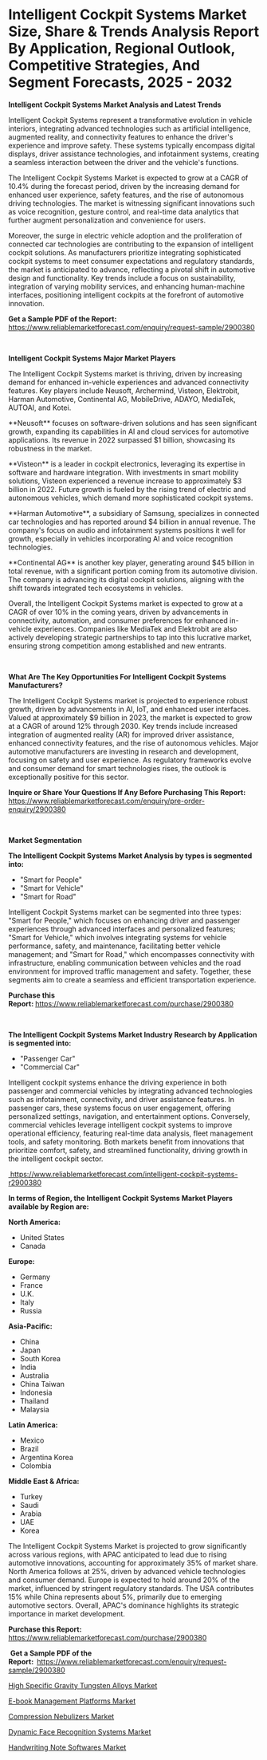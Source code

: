 <p><h1>Intelligent Cockpit Systems Market Size, Share & Trends Analysis Report By Application, Regional Outlook, Competitive Strategies, And Segment Forecasts, 2025 - 2032</h1></p><p><strong>Intelligent Cockpit Systems Market Analysis and Latest Trends</strong></p>
<p><p>Intelligent Cockpit Systems represent a transformative evolution in vehicle interiors, integrating advanced technologies such as artificial intelligence, augmented reality, and connectivity features to enhance the driver's experience and improve safety. These systems typically encompass digital displays, driver assistance technologies, and infotainment systems, creating a seamless interaction between the driver and the vehicle's functions.</p><p>The Intelligent Cockpit Systems Market is expected to grow at a CAGR of 10.4% during the forecast period, driven by the increasing demand for enhanced user experience, safety features, and the rise of autonomous driving technologies. The market is witnessing significant innovations such as voice recognition, gesture control, and real-time data analytics that further augment personalization and convenience for users. </p><p>Moreover, the surge in electric vehicle adoption and the proliferation of connected car technologies are contributing to the expansion of intelligent cockpit solutions. As manufacturers prioritize integrating sophisticated cockpit systems to meet consumer expectations and regulatory standards, the market is anticipated to advance, reflecting a pivotal shift in automotive design and functionality. Key trends include a focus on sustainability, integration of varying mobility services, and enhancing human-machine interfaces, positioning intelligent cockpits at the forefront of automotive innovation.</p></p>
<p><strong>Get a Sample PDF of the Report:&nbsp;</strong> <a href="https://www.reliablemarketforecast.com/enquiry/request-sample/2900380?utm_campaign=1888&utm_medium=2&utm_source=Github&utm_content=ia&utm_term=16032025&utm_id=intelligent-cockpit-systems">https://www.reliablemarketforecast.com/enquiry/request-sample/2900380</a></p>
<p>&nbsp;</p>
<p><strong>Intelligent Cockpit Systems Major Market Players</strong></p>
<p><p>The Intelligent Cockpit Systems market is thriving, driven by increasing demand for enhanced in-vehicle experiences and advanced connectivity features. Key players include Neusoft, Archermind, Visteon, Elektrobit, Harman Automotive, Continental AG, MobileDrive, ADAYO, MediaTek, AUTOAI, and Kotei.</p><p>**Neusoft** focuses on software-driven solutions and has seen significant growth, expanding its capabilities in AI and cloud services for automotive applications. Its revenue in 2022 surpassed $1 billion, showcasing its robustness in the market.</p><p>**Visteon** is a leader in cockpit electronics, leveraging its expertise in software and hardware integration. With investments in smart mobility solutions, Visteon experienced a revenue increase to approximately $3 billion in 2022. Future growth is fueled by the rising trend of electric and autonomous vehicles, which demand more sophisticated cockpit systems.</p><p>**Harman Automotive**, a subsidiary of Samsung, specializes in connected car technologies and has reported around $4 billion in annual revenue. The company's focus on audio and infotainment systems positions it well for growth, especially in vehicles incorporating AI and voice recognition technologies.</p><p>**Continental AG** is another key player, generating around $45 billion in total revenue, with a significant portion coming from its automotive division. The company is advancing its digital cockpit solutions, aligning with the shift towards integrated tech ecosystems in vehicles.</p><p>Overall, the Intelligent Cockpit Systems market is expected to grow at a CAGR of over 10% in the coming years, driven by advancements in connectivity, automation, and consumer preferences for enhanced in-vehicle experiences. Companies like MediaTek and Elektrobit are also actively developing strategic partnerships to tap into this lucrative market, ensuring strong competition among established and new entrants.</p></p>
<p>&nbsp;</p>
<p><strong>What Are The Key Opportunities For Intelligent Cockpit Systems Manufacturers?</strong></p>
<p><p>The Intelligent Cockpit Systems market is projected to experience robust growth, driven by advancements in AI, IoT, and enhanced user interfaces. Valued at approximately $9 billion in 2023, the market is expected to grow at a CAGR of around 12% through 2030. Key trends include increased integration of augmented reality (AR) for improved driver assistance, enhanced connectivity features, and the rise of autonomous vehicles. Major automotive manufacturers are investing in research and development, focusing on safety and user experience. As regulatory frameworks evolve and consumer demand for smart technologies rises, the outlook is exceptionally positive for this sector.</p></p>
<p><strong>Inquire or Share Your Questions If Any Before Purchasing This Report:</strong> <a href="https://www.reliablemarketforecast.com/enquiry/pre-order-enquiry/2900380?utm_campaign=1888&utm_medium=2&utm_source=Github&utm_content=ia&utm_term=16032025&utm_id=intelligent-cockpit-systems">https://www.reliablemarketforecast.com/enquiry/pre-order-enquiry/2900380</a></p>
<p>&nbsp;</p>
<p><strong>Market Segmentation</strong></p>
<p><strong>The Intelligent Cockpit Systems Market Analysis by types is segmented into:</strong></p>
<p><ul><li>"Smart for People"</li><li>"Smart for Vehicle"</li><li>"Smart for Road"</li></ul></p>
<p><p>Intelligent Cockpit Systems market can be segmented into three types: "Smart for People," which focuses on enhancing driver and passenger experiences through advanced interfaces and personalized features; "Smart for Vehicle," which involves integrating systems for vehicle performance, safety, and maintenance, facilitating better vehicle management; and "Smart for Road," which encompasses connectivity with infrastructure, enabling communication between vehicles and the road environment for improved traffic management and safety. Together, these segments aim to create a seamless and efficient transportation experience.</p></p>
<p><strong>Purchase this Report:&nbsp;</strong><a href="https://www.reliablemarketforecast.com/purchase/2900380?utm_campaign=1888&utm_medium=2&utm_source=Github&utm_content=ia&utm_term=16032025&utm_id=intelligent-cockpit-systems">https://www.reliablemarketforecast.com/purchase/2900380</a></p>
<p>&nbsp;</p>
<p><strong>The Intelligent Cockpit Systems Market Industry Research by Application is segmented into:</strong></p>
<p><ul><li>"Passenger Car"</li><li>"Commercial Car"</li></ul></p>
<p><p>Intelligent cockpit systems enhance the driving experience in both passenger and commercial vehicles by integrating advanced technologies such as infotainment, connectivity, and driver assistance features. In passenger cars, these systems focus on user engagement, offering personalized settings, navigation, and entertainment options. Conversely, commercial vehicles leverage intelligent cockpit systems to improve operational efficiency, featuring real-time data analysis, fleet management tools, and safety monitoring. Both markets benefit from innovations that prioritize comfort, safety, and streamlined functionality, driving growth in the intelligent cockpit sector.</p></p>
<p><a href="https://www.reliablemarketforecast.com/intelligent-cockpit-systems-r2900380?utm_campaign=1888&utm_medium=2&utm_source=Github&utm_content=ia&utm_term=16032025&utm_id=intelligent-cockpit-systems">&nbsp;https://www.reliablemarketforecast.com/intelligent-cockpit-systems-r2900380</a></p>
<p><strong>In terms of Region, the Intelligent Cockpit Systems Market Players available by Region are:</strong></p>
<p>
    <p> <strong> North America: </strong>
        <ul>
            <li>United States</li>
            <li>Canada</li>
        </ul>
        </p> 
    <p> <strong> Europe: </strong>
        <ul>
            <li>Germany</li>
            <li>France</li>
            <li>U.K.</li>
            <li>Italy</li>
            <li>Russia</li>
        </ul>
        </p> 
    <p> <strong> Asia-Pacific: </strong>
        <ul>
            <li>China</li>
            <li>Japan</li>
            <li>South Korea</li>
            <li>India</li>
            <li>Australia</li>
            <li>China Taiwan</li>
            <li>Indonesia</li>
            <li>Thailand</li>
            <li>Malaysia</li>
        </ul>
        </p> 
    <p> <strong> Latin America: </strong>
        <ul>
            <li>Mexico</li>
            <li>Brazil</li>
            <li>Argentina Korea</li>
            <li>Colombia</li>
        </ul>
        </p> 
    <p> <strong> Middle East & Africa: </strong>
        <ul>
            <li>Turkey</li>
            <li>Saudi</li>
            <li>Arabia</li>
            <li>UAE</li>
            <li>Korea</li>
        </ul>
    </p>
    </p>
<p><p>The Intelligent Cockpit Systems Market is projected to grow significantly across various regions, with APAC anticipated to lead due to rising automotive innovations, accounting for approximately 35% of market share. North America follows at 25%, driven by advanced vehicle technologies and consumer demand. Europe is expected to hold around 20% of the market, influenced by stringent regulatory standards. The USA contributes 15% while China represents about 5%, primarily due to emerging automotive sectors. Overall, APAC's dominance highlights its strategic importance in market development.</p></p>
<p><strong>Purchase this Report: </strong><a href="https://www.reliablemarketforecast.com/purchase/2900380?utm_campaign=1888&utm_medium=2&utm_source=Github&utm_content=ia&utm_term=16032025&utm_id=intelligent-cockpit-systems">https://www.reliablemarketforecast.com/purchase/2900380</a></p>
<p>&nbsp;<strong>Get a Sample PDF of the Report:&nbsp;&nbsp;</strong><a href="https://www.reliablemarketforecast.com/enquiry/request-sample/2900380?utm_campaign=1888&utm_medium=2&utm_source=Github&utm_content=ia&utm_term=16032025&utm_id=intelligent-cockpit-systems">https://www.reliablemarketforecast.com/enquiry/request-sample/2900380</a></p>
<p><strong></strong></p>
<p><p><a href="https://github.com/parthplagaf6/Market-Research-Report-List-1/blob/main/high-specific-gravity-tungsten-alloys-market.md?utm_campaign=1888&utm_medium=2&utm_source=Github&utm_content=ia&utm_term=16032025&utm_id=intelligent-cockpit-systems">High Specific Gravity Tungsten Alloys Market</a></p><p><a href="https://github.com/estaykaleslo/Market-Research-Report-List-1/blob/main/e-book-management-platforms-market.md?utm_campaign=1888&utm_medium=2&utm_source=Github&utm_content=ia&utm_term=16032025&utm_id=intelligent-cockpit-systems">E-book Management Platforms Market</a></p><p><a href="https://github.com/tandyorandby/Market-Research-Report-List-1/blob/main/compression-nebulizers-market.md?utm_campaign=1888&utm_medium=2&utm_source=Github&utm_content=ia&utm_term=16032025&utm_id=intelligent-cockpit-systems">Compression Nebulizers Market</a></p><p><a href="https://github.com/shamprenadw7/Market-Research-Report-List-1/blob/main/dynamic-face-recognition-systems-market.md?utm_campaign=1888&utm_medium=2&utm_source=Github&utm_content=ia&utm_term=16032025&utm_id=intelligent-cockpit-systems">Dynamic Face Recognition Systems Market</a></p><p><a href="https://github.com/abararybar2x/Market-Research-Report-List-1/blob/main/handwriting-note-softwares-market.md?utm_campaign=1888&utm_medium=2&utm_source=Github&utm_content=ia&utm_term=16032025&utm_id=intelligent-cockpit-systems">Handwriting Note Softwares Market</a></p></p>